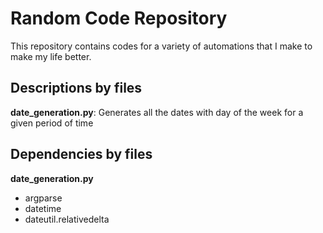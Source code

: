 # Random Code Repository

This repository contains codes for a variety of automations that I make to make my life better.

## Descriptions by files

**date_generation.py**: Generates all the dates with day of the week for a given period of time


## Dependencies by files

**date_generation.py**
- argparse
- datetime
- dateutil.relativedelta
